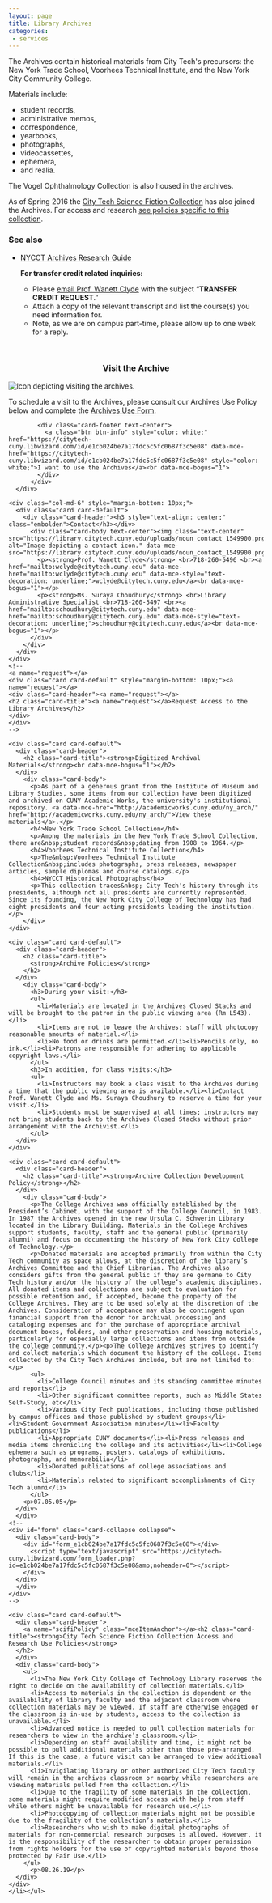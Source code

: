 ```yaml
---
layout: page
title: Library Archives
categories: 
 - services
---
```

<p>The Archives contain historical materials from City Tech's precursors: the New York Trade School, Voorhees Technical Institute, and the New York City Community College.</p>
<p>Materials include: 
<ul>
  <li>student records, </li>
  <li>administrative memos, </li>
  <li>correspondence, </li>
  <li>yearbooks, </li>
  <li>photographs, </li>
  <li>videocassettes, </li>
  <li>ephemera, </li>
  <li>and realia.</li>
</ul>
</p>
<p>The Vogel Ophthalmology Collection is also housed in the archives.</p>

  <p>As of Spring 2016 the <a href="https://openlab.citytech.cuny.edu/sciencefictionatcitytech/librarycollection/" rel="noopener noreferrer" target="_blank" data-mce-href="https://openlab.citytech.cuny.edu/sciencefictionatcitytech/librarycollection/" data-mce-style="text-decoration: underline;">City Tech Science Fiction Collection</a> has also joined the Archives. For access and research <a href="#scifiPolicy" data-mce-href="#scifiPolicy" data-mce-style="text-decoration: underline;">see policies specific to this collection</a>.</p>

  <h3>See also</h3>
    <ul>
      <li><a href="https://libguides.citytech.cuny.edu/archives">NYCCT Archives Research Guide</a>
      <p><strong>For transfer credit related inquiries:</strong></p>
      <ul>
        <li>Please <a href="mailto:wclyde@citytech.cuny.edu" data-mce-href="mailto:wclyde@citytech.cuny.edu" data-mce-style="text-decoration: underline;">email Prof. Wanett Clyde</a> with the subject “<strong>TRANSFER CREDIT REQUEST</strong>.”</li>
        <li>Attach a copy of the relevant transcript and list the course(s) you need information for.</li>
        <li>Note, as we are on campus part-time, please allow up to one week for a reply.</li>
      </ul>
    </ul>
  <br>

  <div class="row">
    <div class="col-md-6" style="margin-bottom: 10px;" data-mce-style="margin-bottom: 10px;">
      <div class="card card-default">
        <div class="card-header"><h3 class="embolden" style="text-align: center;">Visit the Archive</h3></div>
          <div class="card-body text-center">
            <img src="https://library.citytech.cuny.edu/uploads/noun_visited_3859386.png" alt="Icon depicting visiting the archives." data-mce-src="https://library.citytech.cuny.edu/uploads/noun_visited_3859386.png">
            <p>To schedule a visit to the Archives, please consult our Archives Use Policy below and complete the <a href="https://citytech-cuny.libwizard.com/id/e1cb024be7a17fdc5c5fc0687f3c5e08">Archives Use Form</a>.</p></div>

            <div class="card-footer text-center">
              <a class="btn btn-info" style="color: white;" href="https://citytech-cuny.libwizard.com/id/e1cb024be7a17fdc5c5fc0687f3c5e08" data-mce-href="https://citytech-cuny.libwizard.com/id/e1cb024be7a17fdc5c5fc0687f3c5e08" style="color: white;">I want to use the Archives</a><br data-mce-bogus="1">
            </div>
          </div>
      </div>

    <div class="col-md-6" style="margin-bottom: 10px;">
      <div class="card card-default">
        <div class="card-header"><h3 style="text-align: center;" class="embolden">Contact</h3></div>
          <div class="card-body text-center"><img class="text-center" src="https://library.citytech.cuny.edu/uploads/noun_contact_1549900.png" alt="Image depicting a contact icon." data-mce-src="https://library.citytech.cuny.edu/uploads/noun_contact_1549900.png">
            <p><strong>Prof. Wanett Clyde</strong> <br>718-260-5496 <br><a href="mailto:wclyde@citytech.cuny.edu" data-mce-href="mailto:wclyde@citytech.cuny.edu" data-mce-style="text-decoration: underline;">wclyde@citytech.cuny.edu</a><br data-mce-bogus="1"></p>
            <p><strong>Ms. Suraya Choudhury</strong> <br>Library Administrative Specialist <br>718-260-5497 <br><a href="mailto:schoudhury@citytech.cuny.edu" data-mce-href="mailto:schoudhury@citytech.cuny.edu" data-mce-style="text-decoration: underline;">schoudhury@citytech.cuny.edu</a><br data-mce-bogus="1"></p>
          </div>
        </div>
      </div>
    </div>
    <!--
    <a name="request"></a>
    <div class="card card-default" style="margin-bottom: 10px;"><a name="request"></a>
    <div class="card-header"><a name="request"></a>
    <h2 class="card-title"><a name="request"></a>Request Access to the Library Archives</h2>
    </div>
    </div>
    -->

    <div class="card card-default">
      <div class="card-header">
        <h2 class="card-title"><strong>Digitized Archival Materials</strong><br data-mce-bogus="1"></h2>
      </div>
        <div class="card-body">
          <p>As part of a generous grant from the Institute of Museum and Library Studies, some items from our collection have been digitized and archived on CUNY Academic Works, the university's institutional repository. <a data-mce-href="http://academicworks.cuny.edu/ny_arch/" href="http://academicworks.cuny.edu/ny_arch/">View these materials</a>.</p>
          <h4>New York Trade School Collection</h4>
          <p>Among the materials in the New York Trade School Collection, there are&nbsp;student records&nbsp;dating from 1908 to 1964.</p>
          <h4>Voorhees Technical Institute Collection</h4>
          <p>The&nbsp;Voorhees Technical Institute Collection&nbsp;includes photographs, press releases, newspaper articles, sample diplomas and course catalogs.</p>
          <h4>NYCCT Historical Photographs</h4>
          <p>This collection traces&nbsp; City Tech's history through its presidents, although not all presidents are currently represented. Since its founding, the New York City College of Technology has had eight presidents and four acting presidents leading the institution.</p>
        </div>
    </div>

    <div class="card card-default">
      <div class="card-header">
        <h2 class="card-title">
          <strong>Archive Policies</strong>
        </h2>
      </div>
        <div class="card-body">
          <h3>During your visit:</h3>
          <ul>
            <li>Materials are located in the Archives Closed Stacks and will be brought to the patron in the public viewing area (Rm L543).</li>
            <li>Items are not to leave the Archives; staff will photocopy reasonable amounts of material.</li>
            <li>No food or drinks are permitted.</li><li>Pencils only, no ink.</li><li>Patrons are responsible for adhering to applicable copyright laws.</li>
          </ul>
          <h3>In addition, for class visits:</h3>
          <ul>
            <li>Instructors may book a class visit to the Archives during a time that the public viewing area is available.</li><li>Contact Prof. Wanett Clyde and Ms. Suraya Choudhury to reserve a time for your visit.</li>
            <li>Students must be supervised at all times; instructors may not bring students back to the Archives Closed Stacks without prior arrangement with the Archivist.</li>
          </ul>
      </div>
    </div>

    <div class="card card-default">
      <div class="card-header">
        <h2 class="card-title"><strong>Archive Collection Development Policy</strong></h2>
      </div>
        <div class="card-body">
          <p>The College Archives was officially established by the President’s Cabinet, with the support of the College Council, in 1983. In 1987 the Archives opened in the new Ursula C. Schwerin Library located in the Library Building. Materials in the College Archives support students, faculty, staff and the general public (primarily alumni) and focus on documenting the history of New York City College of Technology.</p>
          <p>Donated materials are accepted primarily from within the City Tech community as space allows, at the discretion of the library’s Archives Committee and the Chief Librarian. The Archives also considers gifts from the general public if they are germane to City Tech history and/or the history of the college’s academic disciplines. All donated items and collections are subject to evaluation for possible retention and, if accepted, become the property of the College Archives. They are to be used solely at the discretion of the Archives. Consideration of acceptance may also be contingent upon financial support from the donor for archival processing and cataloging expenses and for the purchase of appropriate archival document boxes, folders, and other preservation and housing materials, particularly for especially large collections and items from outside the college community.</p><p>The College Archives strives to identify and collect materials which document the history of the college. Items collected by the City Tech Archives include, but are not limited to:</p>
          <ul>
            <li>College Council minutes and its standing committee minutes and reports</li>
            <li>Other significant committee reports, such as Middle States Self-Study, etc</li>
            <li>Various City Tech publications, including those published by campus offices and those published by student groups</li><li>Student Government Association minutes</li><li>Faculty publications</li>
            <li>Appropriate CUNY documents</li><li>Press releases and media items chronicling the college and its activities</li><li>College ephemera such as programs, posters, catalogs of exhibitions, photographs, and memorabilia</li>
            <li>Donated publications of college associations and clubs</li>
            <li>Materials related to significant accomplishments of City Tech alumni</li>
          </ul>
        <p>07.05.05</p>
      </div>
      </div>
    <!--
    <div id="form" class="card-collapse collapse">
      <div class="card-body">
        <div id="form_e1cb024be7a17fdc5c5fc0687f3c5e08"></div>
          <script type="text/javascript" src="https://citytech-cuny.libwizard.com/form_loader.php?id=e1cb024be7a17fdc5c5fc0687f3c5e08&amp;noheader=0"></script>
        </div>
      </div>
      </div>
    </div>
    -->

    <div class="card card-default">
      <div class="card-header">
        <a name="scifiPolicy" class="mceItemAnchor"></a><h2 class="card-title"><strong>City Tech Science Fiction Collection Access and Research Use Policies</strong>
      </h2>
      </div>
      <div class="card-body">
        <ul>
          <li>The New York City College of Technology Library reserves the right to decide on the availability of collection materials.</li>
          <li>Access to materials in the collection is dependent on the availability of library faculty and the adjacent classroom where collection materials may be viewed. If staff are otherwise engaged or the classroom is in-use by students, access to the collection is unavailable.</li>
          <li>Advanced notice is needed to pull collection materials for researchers to view in the archive’s classroom.</li>
          <li>Depending on staff availability and time, it might not be possible to pull additional materials other than those pre-arranged. If this is the case, a future visit can be arranged to view additional materials.</li>
          <li>Invigilating library or other authorized City Tech faculty will remain in the archives classroom or nearby while researchers are viewing materials pulled from the collection.</li>
          <li>Due to the fragility of some materials in the collection, some materials might require modified access with help from staff while others might be unavailable for research use.</li>
          <li>Photocopying of collection materials might not be possible due to the fragility of the collection’s materials.</li>
          <li>Researchers who wish to make digital photographs of materials for non-commercial research purposes is allowed. However, it is the responsibility of the researcher to obtain proper permission from rights holders for the use of copyrighted materials beyond those protected by Fair Use.</li>
        </ul>
          <p>08.26.19</p>
      </div>
    </div>
    </li></ul>

